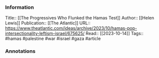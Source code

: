 
### Information
Title:: [[The Progressives Who Flunked the Hamas Test]]
Author:: [[Helen Lewis]]
Publication:: [[The Atlantic]]
URL:: https://www.theatlantic.com/ideas/archive/2023/10/hamas-pop-intersectionality-leftism-israel/675625/
Read:: [[2023-10-14]]
Tags:: #hamas #palestine #war #israel #gaza 
#article

### Annotations
